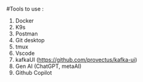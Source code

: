 #Tools to use :

1. Docker
2. K9s
3. Postman
4. Git desktop
5. tmux
6. Vscode
7. kafkaUI (https://github.com/provectus/kafka-ui)
8. Gen AI (ChatGPT, metaAI)
9. Github Copilot
